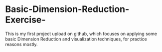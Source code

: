 # Basic-Dimension-Reduction-Exercise-
This is my first project upload on github, which focuses on applying some basic Dimension Reduction and visualization techniques, for practice reasons mostly.
